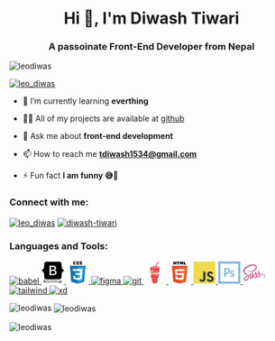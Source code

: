<h1 align="center">Hi 👋, I'm Diwash Tiwari</h1>
<h3 align="center">A passoinate Front-End Developer from Nepal</h3>

<p align="left"> <img src="https://komarev.com/ghpvc/?username=leodiwas&label=Profile%20views&color=0e75b6&style=flat" alt="leodiwas" /> </p>

<p align="left"> <a href="https://twitter.com/t_diwash" target="blank"><img src="https://img.shields.io/twitter/follow/leo_diwas?logo=twitter&style=for-the-badge" alt="leo_diwas" /></a> </p>

- 🌱 I’m currently learning **everthing**

- 👨‍💻 All of my projects are available at [github](github)

- 💬 Ask me about **front-end development**

- 📫 How to reach me **tdiwash1534@gmail.com**

- ⚡ Fun fact **I am funny 😅🤣**

<h3 align="left">Connect with me:</h3>
<p align="left">
<a href="https://twitter.com/t_diwash" target="blank"><img align="center" src="https://raw.githubusercontent.com/rahuldkjain/github-profile-readme-generator/master/src/images/icons/Social/twitter.svg" alt="leo_diwas" height="30" width="40" /></a>
<a href="https://linkedin.com/in/diwash-tiwari" target="blank"><img align="center" src="https://raw.githubusercontent.com/rahuldkjain/github-profile-readme-generator/master/src/images/icons/Social/linked-in-alt.svg" alt="diwash-tiwari" height="30" width="40" /></a>
</p>

<h3 align="left">Languages and Tools:</h3>
<p align="left"> <a href="https://babeljs.io/" target="_blank" rel="noreferrer"> <img src="https://www.vectorlogo.zone/logos/babeljs/babeljs-icon.svg" alt="babel" width="40" height="40"/> </a> <a href="https://getbootstrap.com" target="_blank" rel="noreferrer"> <img src="https://raw.githubusercontent.com/devicons/devicon/master/icons/bootstrap/bootstrap-plain-wordmark.svg" alt="bootstrap" width="40" height="40"/> </a> <a href="https://www.w3schools.com/css/" target="_blank" rel="noreferrer"> <img src="https://raw.githubusercontent.com/devicons/devicon/master/icons/css3/css3-original-wordmark.svg" alt="css3" width="40" height="40"/> </a> <a href="https://www.figma.com/" target="_blank" rel="noreferrer"> <img src="https://www.vectorlogo.zone/logos/figma/figma-icon.svg" alt="figma" width="40" height="40"/> </a> <a href="https://git-scm.com/" target="_blank" rel="noreferrer"> <img src="https://www.vectorlogo.zone/logos/git-scm/git-scm-icon.svg" alt="git" width="40" height="40"/> </a> <a href="https://gulpjs.com" target="_blank" rel="noreferrer"> <img src="https://raw.githubusercontent.com/devicons/devicon/master/icons/gulp/gulp-plain.svg" alt="gulp" width="40" height="40"/> </a> <a href="https://www.w3.org/html/" target="_blank" rel="noreferrer"> <img src="https://raw.githubusercontent.com/devicons/devicon/master/icons/html5/html5-original-wordmark.svg" alt="html5" width="40" height="40"/> </a> <a href="https://developer.mozilla.org/en-US/docs/Web/JavaScript" target="_blank" rel="noreferrer"> <img src="https://raw.githubusercontent.com/devicons/devicon/master/icons/javascript/javascript-original.svg" alt="javascript" width="40" height="40"/> </a> <a href="https://www.photoshop.com/en" target="_blank" rel="noreferrer"> <img src="https://raw.githubusercontent.com/devicons/devicon/master/icons/photoshop/photoshop-line.svg" alt="photoshop" width="40" height="40"/> </a> <a href="https://sass-lang.com" target="_blank" rel="noreferrer"> <img src="https://raw.githubusercontent.com/devicons/devicon/master/icons/sass/sass-original.svg" alt="sass" width="40" height="40"/> </a> <a href="https://tailwindcss.com/" target="_blank" rel="noreferrer"> <img src="https://www.vectorlogo.zone/logos/tailwindcss/tailwindcss-icon.svg" alt="tailwind" width="40" height="40"/> </a> <a href="https://www.adobe.com/products/xd.html" target="_blank" rel="noreferrer"> <img src="https://cdn.worldvectorlogo.com/logos/adobe-xd.svg" alt="xd" width="40" height="40"/> </a> </p>

<p><img align="left" src="https://github-readme-stats.vercel.app/api/top-langs?username=leodiwas&show_icons=true&locale=en&layout=compact" alt="leodiwas" /></p>

<p>&nbsp;<img align="center" src="https://github-readme-stats.vercel.app/api?username=leodiwas&show_icons=true&locale=en" alt="leodiwas" /></p>

<p><img align="center" src="https://github-readme-streak-stats.herokuapp.com/?user=leodiwas&" alt="leodiwas" /></p>
